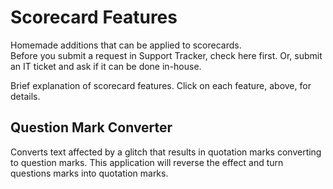 # Scorecard Features
Homemade additions that can be applied to scorecards.  
Before you submit a request in Support Tracker, check here first.  Or, submit an IT ticket and ask if it can be done in-house.

Brief explanation of scorecard features.  Click on each feature, above, for details.

## Question Mark Converter
Converts text affected by a glitch that results in quotation marks converting to question marks.
This application will reverse the effect and turn questions marks into quotation marks.  

